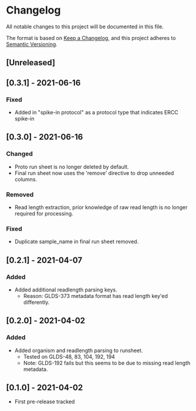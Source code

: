 # Changelog
All notable changes to this project will be documented in this file.

The format is based on [Keep a Changelog](https://keepachangelog.com/en/1.0.0/),
and this project adheres to [Semantic Versioning](https://semver.org/spec/v2.0.0.html).

## [Unreleased]

## [0.3.1] - 2021-06-16
### Fixed
  - Added in "spike-in protocol" as a protocol type that indicates ERCC spike-in

## [0.3.0] - 2021-06-16
### Changed
  - Proto run sheet is no longer deleted by default.
  - Final run sheet now uses the 'remove' directive to drop unneeded columns.

### Removed
  - Read length extraction, prior knowledge of raw read length is no longer required for processing.

### Fixed
  - Duplicate sample_name in final run sheet removed.

## [0.2.1] - 2021-04-07
### Added
  - Added additional readlength parsing keys.
    - Reason: GLDS-373 metadata format has read length key'ed differently.

## [0.2.0] - 2021-04-02
### Added
  - Added organism and readlength parsing to runsheet.
    - Tested on GLDS-48, 83, 104, 192, 194
    - Note: GLDS-192 fails but this seems to be due to missing read length metadata.


## [0.1.0] - 2021-04-02
  - First pre-release tracked
